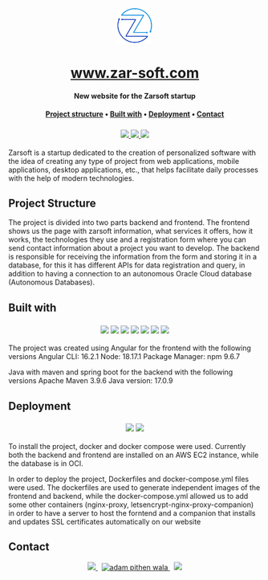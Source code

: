 <div align="center">
    <img src="imgs/logo_transparente.png" alt="Zarsoft logo" height="70px">
    <h1>
        <a href="https://www.zar-soft.com">www.zar-soft.com</a>
    </h1>
    <h4>
    <b>New website for the Zarsoft startup</b></h4>
    <h4>
        <a href="#project-structure">Project structure</a>
        •
        <a href="#built-with">Built with</a>
        •
        <a href="#deployment">Deployment</a>
        •
        <a href="#contact">Contact</a>
    </h4>
    <h3>
        <a href="https://www.github.com/johanzarazua">
            <img src="https://img.shields.io/badge/maintainer-%40johanzarazua-yellow">
        </a>
        <a href="https://www.zar-soft.com">
            <img src="https://img.shields.io/website?url=http%3A%2F%2Fwww.zar%2Dsoft.com%2F">
        </a>
        <!-- <img src="https://img.shields.io/badge/launched-february%202024-teal"> -->
        <a href="https://github.com/johanzarazua/zar-soft/commits/main">
            <img src="https://img.shields.io/github/last-commit/johanzarazua/zar-soft?color=blue&label=updated">
        </a>
    </h3>
</div>

Zarsoft is a startup dedicated to the creation of personalized software with the idea of ​​creating any type of project from web applications, mobile applications, desktop applications, etc., that helps facilitate daily processes with the help of modern technologies.

<!-- ## Table of contents
* [Project structure](#project-structure)
* [Built with](#built-with)
  * [Backend](#backend)
  * [Frontend](#frontend) -->
  
## Project Structure
The project is divided into two parts backend and frontend.
The frontend shows us the page with zarsoft information, what services it offers, how it works, the technologies they use and a registration form where you can send contact information about a project you want to develop.
The backend is responsible for receiving the information from the form and storing it in a database, for this it has different APIs for data registration and query, in addition to having a connection to an autonomous Oracle Cloud database (Autonomous Databases).

## Built with

<!-- <p align="center">
  <a href="https://skillicons.dev">
    <img src="https://skillicons.dev/icons?i=angular,java,spring,maven&theme=light" />
  </a>
</p> -->

<div align="center">
    <h3>
        <img src="https://img.shields.io/badge/-Angular-05122A?style=flat&logo=Angular"/>
        <img src="https://img.shields.io/badge/-Java-05122A?style=flat&logo=openjdk&logoColor=white"/>
        <img src="https://img.shields.io/badge/-spring%20boot-05122A?style=flat&logo=Spring&logoColor=white"/>
        <img src="https://img.shields.io/badge/-Git-05122A?style=flat&logo=git"/>
        <img src="https://img.shields.io/badge/-GitHub-05122A?style=flat&logo=github"/>
        <img src="https://img.shields.io/badge/-Intellij%20Idea-05122A?style=flat&logo=intellij-idea&logoColor=wirhe"/>
        <img src="https://img.shields.io/badge/-Visual%20Studio%20Code-05122A?style=flat&logo=visual-studio-code&logoColor=007ACC"/>
    </h3>
</div>


The project was created using Angular for the frontend with the following versions
Angular CLI: 16.2.1
Node: 18.17.1
Package Manager: npm 9.6.7

Java with maven and spring boot for the backend with the following versions
Apache Maven 3.9.6
Java version: 17.0.9

## Deployment

<!-- <p align="center">
  <a href="https://skillicons.dev">
    <img src="https://skillicons.dev/icons?i=docker,aws&theme=light" />
  </a>
</p>  -->

<div align="center">
    <h3>
        <img src="https://img.shields.io/badge/-Docker-05122A?style=flat&logo=docker"/>
        <img src="https://img.shields.io/badge/-AWS-05122A?style=flat&logo=amazon"/>
    </h3>
</div>

To install the project, docker and docker compose were used. Currently both the backend and frontend are installed on an AWS EC2 instance, while the database is in OCI.

In order to deploy the project, Dockerfiles and docker-compose.yml files were used. The dockerfiles are used to generate independent images of the frontend and backend, while the docker-compose.yml allowed us to add some other containers (nginx-proxy, letsencrypt-nginx-proxy-companion) in order to have a server to host the forntend and a companion that installs and updates SSL certificates automatically on our website


## Contact
<p align="center">
  <a href="hmailto:johanzarazua@gmail.com">
    <img src="https://skillicons.dev/icons?i=gmail&theme=light" />
  </a>
  &nbsp;
  <a href="https://www.facebook.com/people/ZarSoft/100070710405578/?mibextid=LQQJ4d" target="blank">
    <img
      src="https://raw.githubusercontent.com/rahuldkjain/github-profile-readme-generator/master/src/images/icons/Social/facebook.svg"
      alt="adam pithen wala" height="50" width="50" />
  </a>
  &nbsp;
  <a href="https://www.instagram.com/zar.soft/">
    <img src="https://skillicons.dev/icons?i=instagram&theme=light" />
  </a>
  <!-- &nbsp;
  <a href="https://skillicons.dev">
    <img src="https://skillicons.dev/icons?i=linkedin&theme=light" />
  </a> -->
  
  
</p> 